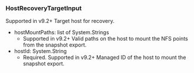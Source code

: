 ### HostRecoveryTargetInput
Supported in v9.2+
  Target host for recovery.

- hostMountPaths: list of System.Strings
  - Supported in v9.2+
      Valid paths on the host to mount the NFS points from the snapshot export.
- hostId: System.String
  - Required. Supported in v9.2+
      Managed ID of the host to mount the snapshot export.
